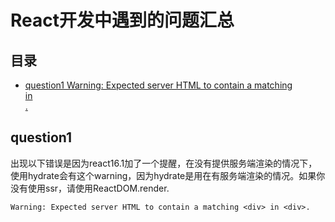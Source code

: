 # React开发中遇到的问题汇总

## 目录

* [question1 Warning: Expected server HTML to contain a matching <div> in <div>.](#question1)

## question1

出现以下错误是因为react16.1加了一个提醒，在没有提供服务端渲染的情况下，使用hydrate会有这个warning，因为hydrate是用在有服务端渲染的情况。如果你没有使用ssr，请使用ReactDOM.render.

``` Warning: Expected server HTML to contain a matching <div> in <div>. ```
